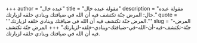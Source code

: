 +++
author = "عبده خال"
title = "مقولة عبده خال"
description = "مقولة عبده خال: المرض جنّة تكتشف فيه أن الله في ضيافتك وينادي خلقه لزيارتك."
quote = '''المرض جنّة تكتشف فيه أن الله في ضيافتك وينادي خلقه لزيارتك.'''
slug = "المرض-جنّة-تكتشف-فيه-أن-الله-في-ضيافتك-وينادي-خلقه-لزيارتك"
+++
المرض جنّة تكتشف فيه أن الله في ضيافتك وينادي خلقه لزيارتك.
